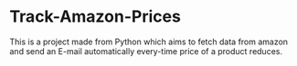 # Track-Amazon-Prices
This is a project made from Python which aims to fetch data from amazon and send an E-mail automatically every-time price of a product reduces.
